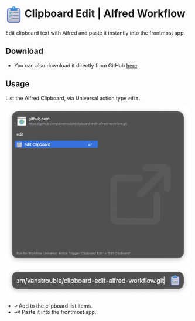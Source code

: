 # <img src="img/clipboard-edit-logo.png" alt="Amphetamine Dose Alfred Workflow Icon" width="45" align="center"/> Clipboard Edit | Alfred Workflow

Edit clipboard text with Alfred and paste it instantly into the frontmost app.

## Download

- You can also download it directly from GitHub [here](https://github.com/vanstrouble/clipboard-edit-alfred-workflow/releases/tag/v1.0.0).

## Usage

List the Alfred Clipboard, via Universal action type `edit`.

<img src="img/edit-unac.png" alt="Clipboard Editor Universal action" width="525"/>

<img src="img/editor.png" alt="Editor" width="525"/>

- <kbd>↩</kbd> Add to the clipboard list items.
- <kbd>↩</kbd><kbd>⌘</kbd> Paste it into the frontmost app.
